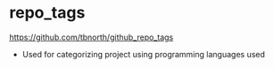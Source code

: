 # repo_tags
https://github.com/tbnorth/github_repo_tags
- Used for categorizing project using programming languages used
